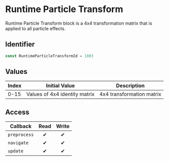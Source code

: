 # Runtime Particle Transform

Runtime Particle Transform block is a 4x4 transformation matrix that is applied to all particle effects.

## Identifier

```ts
const RuntimeParticleTransformId = 1003
```

## Values

| Index | Initial Value                 | Description               |
| ----- | ----------------------------- | ------------------------- |
| 0-15  | Values of 4x4 identity matrix | 4x4 transformation matrix |

## Access

| Callback     | Read | Write |
| ------------ | :--: | :---: |
| `preprocess` |  ✔   |   ✔   |
| `navigate`   |  ✔   |   ✔   |
| `update`     |  ✔   |   ✔   |
